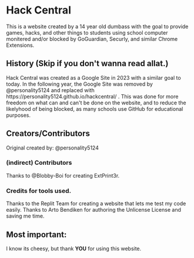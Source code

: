 <h1>Hack Central</h1>
This is a website created by a 14 year old dumbass with the goal to provide games, hacks, and other things to students using school computer monitered and/or blocked by GoGuardian, Securly, and similar Chrome Extensions.
<h2>History (Skip if you don't wanna read allat.)</h2>
Hack Central was created as a Google Site in 2023 with a similar goal to today. In the following year, the Google Site was removed by @personality5124 and replaced with https://personality5124.github.io/hackcentral/ . This was done for more freedom on what can and can't be done on the website, and to reduce the likelyhood of being blocked, as many schools use GitHub for educational purposes.
<h2>Creators/Contributors</h2>
Original created by: @personality5124

<h3>(indirect) Contributors</h3>
Thanks to @Blobby-Boi for creating ExtPrint3r.

<h3>Credits for tools used.</h3>
Thanks to the Replit Team for creating a website that lets me test my code easily.
Thanks to Arto Bendiken for authoring the Unlicense License and saving me time.

<h2>Most important:</h2>
I know its cheesy, but thank <strong>YOU</strong> for using this website.
